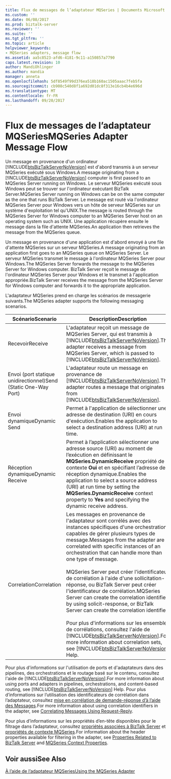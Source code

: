 ```yaml
---
title: Flux de messages de l’adaptateur MQSeries | Documents Microsoft
ms.custom: ''
ms.date: 06/08/2017
ms.prod: biztalk-server
ms.reviewer: ''
ms.suite: ''
ms.tgt_pltfrm: ''
ms.topic: article
helpviewer_keywords:
- MQSeries adapters, message flow
ms.assetid: aa5c8523-afd6-4181-9c11-a150857a7790
caps.latest.revision: 10
author: MandiOhlinger
ms.author: mandia
manager: anneta
ms.openlocfilehash: 5df8549f99d376ea518b160ac1505aaac7feb5fa
ms.sourcegitcommit: cb908c540d8f1a692d01dc8f313e16cb4b4e696d
ms.translationtype: MT
ms.contentlocale: fr-FR
ms.lasthandoff: 09/20/2017
---
```

# <a name="mqseries-adapter-message-flow"></a><span data-ttu-id="17302-102">Flux de messages de l’adaptateur MQSeries</span><span class="sxs-lookup"><span data-stu-id="17302-102">MQSeries Adapter Message Flow</span></span>
<span data-ttu-id="17302-103">Un message en provenance d'un ordinateur [!INCLUDE[btsBizTalkServerNoVersion](../includes/btsbiztalkservernoversion-md.md)] est d'abord transmis à un serveur MQSeries exécuté sous Windows.</span><span class="sxs-lookup"><span data-stu-id="17302-103">A message originating from a [!INCLUDE[btsBizTalkServerNoVersion](../includes/btsbiztalkservernoversion-md.md)] computer is first passed to an MQSeries Server running on Windows.</span></span> <span data-ttu-id="17302-104">Le serveur MQSeries exécuté sous Windows peut se trouver sur l'ordinateur exécutant BizTalk Server.</span><span class="sxs-lookup"><span data-stu-id="17302-104">MQSeries Server running on Windows can be on the same computer as the one that runs BizTalk Server.</span></span> <span data-ttu-id="17302-105">Le message est routé via l'ordinateur MQSeries Server pour Windows vers un hôte de serveur MQSeries sur un système d'exploitation tel qu'UNIX.</span><span class="sxs-lookup"><span data-stu-id="17302-105">The message is routed through the MQSeries Server for Windows computer to an MQSeries Server host on an operating system such as UNIX.</span></span> <span data-ttu-id="17302-106">Une application récupère ensuite le message dans la file d'attente MQSeries.</span><span class="sxs-lookup"><span data-stu-id="17302-106">An application then retrieves the message from the MQSeries queue.</span></span>  
  
 <span data-ttu-id="17302-107">Un message en provenance d'une application est d'abord envoyé à une file d'attente MQSeries sur un serveur MQSeries.</span><span class="sxs-lookup"><span data-stu-id="17302-107">A message originating from an application first goes to an MQSeries queue on MQSeries Server.</span></span> <span data-ttu-id="17302-108">Le serveur MQSeries transmet le message à l'ordinateur MQSeries Server pour Windows.</span><span class="sxs-lookup"><span data-stu-id="17302-108">The MQSeries Server forwards the message to the MQSeries Server for Windows computer.</span></span> <span data-ttu-id="17302-109">BizTalk Server reçoit le message de l'ordinateur MQSeries Server pour Windows et le transmet à l'application appropriée.</span><span class="sxs-lookup"><span data-stu-id="17302-109">BizTalk Server receives the message from the MQSeries Server for Windows computer and forwards it to the appropriate application.</span></span>  
  
 <span data-ttu-id="17302-110">L'adaptateur MQSeries prend en charge les scénarios de messagerie suivants.</span><span class="sxs-lookup"><span data-stu-id="17302-110">The MQSeries adapter supports the following messaging scenarios.</span></span>  
  
|<span data-ttu-id="17302-111">**Scénario**</span><span class="sxs-lookup"><span data-stu-id="17302-111">**Scenario**</span></span>|<span data-ttu-id="17302-112">**Description**</span><span class="sxs-lookup"><span data-stu-id="17302-112">**Description**</span></span>|  
|------------------|---------------------|  
|<span data-ttu-id="17302-113">Recevoir</span><span class="sxs-lookup"><span data-stu-id="17302-113">Receive</span></span>|<span data-ttu-id="17302-114">L'adaptateur reçoit un message de MQSeries Server, qui est transmis à [!INCLUDE[btsBizTalkServerNoVersion](../includes/btsbiztalkservernoversion-md.md)].</span><span class="sxs-lookup"><span data-stu-id="17302-114">The adapter receives a message from MQSeries Server, which is passed to [!INCLUDE[btsBizTalkServerNoVersion](../includes/btsbiztalkservernoversion-md.md)].</span></span>|  
|<span data-ttu-id="17302-115">Envoi (port statique unidirectionnel)</span><span class="sxs-lookup"><span data-stu-id="17302-115">Send (Static One-Way Port)</span></span>|<span data-ttu-id="17302-116">L'adaptateur route un message en provenance de [!INCLUDE[btsBizTalkServerNoVersion](../includes/btsbiztalkservernoversion-md.md)].</span><span class="sxs-lookup"><span data-stu-id="17302-116">The adapter routes a message that originates from [!INCLUDE[btsBizTalkServerNoVersion](../includes/btsbiztalkservernoversion-md.md)].</span></span>|  
|<span data-ttu-id="17302-117">Envoi dynamique</span><span class="sxs-lookup"><span data-stu-id="17302-117">Dynamic Send</span></span>|<span data-ttu-id="17302-118">Permet à l'application de sélectionner une adresse de destination (URI) en cours d'exécution.</span><span class="sxs-lookup"><span data-stu-id="17302-118">Enables the application to select a destination address (URI) at run time.</span></span>|  
|<span data-ttu-id="17302-119">Réception dynamique</span><span class="sxs-lookup"><span data-stu-id="17302-119">Dynamic Receive</span></span>|<span data-ttu-id="17302-120">Permet à l’application sélectionner une adresse source (URI) au moment de l’exécution en définissant le **MQSeries.DynamicReceive** propriété de contexte **Oui** et en spécifiant l’adresse de réception dynamique.</span><span class="sxs-lookup"><span data-stu-id="17302-120">Enables the application to select a source address (URI) at run time by setting the **MQSeries.DynamicReceive** context property to **Yes** and specifying the dynamic receive address.</span></span>|  
|<span data-ttu-id="17302-121">Correlation</span><span class="sxs-lookup"><span data-stu-id="17302-121">Correlation</span></span>|<span data-ttu-id="17302-122">Les messages en provenance de l'adaptateur sont corrélés avec des instances spécifiques d'une orchestration, capables de gérer plusieurs types de message.</span><span class="sxs-lookup"><span data-stu-id="17302-122">Messages from the adapter are correlated with specific instances of an orchestration that can handle more than one type of message.</span></span><br /><br /> <span data-ttu-id="17302-123">MQSeries Server peut créer l'identificateur de corrélation à l'aide d'une sollicitation-réponse, ou BizTalk Server peut créer l'identificateur de corrélation.</span><span class="sxs-lookup"><span data-stu-id="17302-123">MQSeries Server can create the correlation identifier by using solicit-response, or BizTalk Server can create the correlation identifier.</span></span><br /><br /> <span data-ttu-id="17302-124">Pour plus d'informations sur les ensembles de corrélations, consultez l'aide de [!INCLUDE[btsBizTalkServerNoVersion](../includes/btsbiztalkservernoversion-md.md)].</span><span class="sxs-lookup"><span data-stu-id="17302-124">For more information about correlation sets, see [!INCLUDE[btsBizTalkServerNoVersion](../includes/btsbiztalkservernoversion-md.md)] Help.</span></span>|  
  
 <span data-ttu-id="17302-125">Pour plus d'informations sur l'utilisation de ports et d'adaptateurs dans des pipelines, des orchestrations et le routage basé sur le contenu, consultez l'aide de [!INCLUDE[btsBizTalkServerNoVersion](../includes/btsbiztalkservernoversion-md.md)].</span><span class="sxs-lookup"><span data-stu-id="17302-125">For more information about using ports and adapters in pipelines, orchestrations, and content-based routing, see [!INCLUDE[btsBizTalkServerNoVersion](../includes/btsbiztalkservernoversion-md.md)] Help.</span></span> <span data-ttu-id="17302-126">Pour plus d’informations sur l’utilisation des identificateurs de corrélation dans l’adaptateur, consultez [mise en corrélation de demande-réponse d’à l’aide des Messages](../core/correlating-messages-using-request-reply.md).</span><span class="sxs-lookup"><span data-stu-id="17302-126">For more information about using correlation identifiers in the adapter, see [Correlating Messages Using Request-Reply](../core/correlating-messages-using-request-reply.md).</span></span>  
  
 <span data-ttu-id="17302-127">Pour plus d’informations sur les propriétés d’en-tête disponibles pour le filtrage dans l’adaptateur, consultez [propriétés associées à BizTalk Server](../core/properties-related-to-biztalk-server.md) et [propriétés de contexte MQSeries](../core/mqseries-context-properties.md).</span><span class="sxs-lookup"><span data-stu-id="17302-127">For information about the header properties available for filtering in the adapter, see [Properties Related to BizTalk Server](../core/properties-related-to-biztalk-server.md) and [MQSeries Context Properties](../core/mqseries-context-properties.md).</span></span>  
  
## <a name="see-also"></a><span data-ttu-id="17302-128">Voir aussi</span><span class="sxs-lookup"><span data-stu-id="17302-128">See Also</span></span>  
 [<span data-ttu-id="17302-129">À l’aide de l’adaptateur MQSeries</span><span class="sxs-lookup"><span data-stu-id="17302-129">Using the MQSeries Adapter</span></span>](../core/using-the-mqseries-adapter.md)